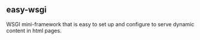 easy-wsgi
----

WSGI mini-framework that is easy to set up and configure to serve
dynamic content in html pages.



